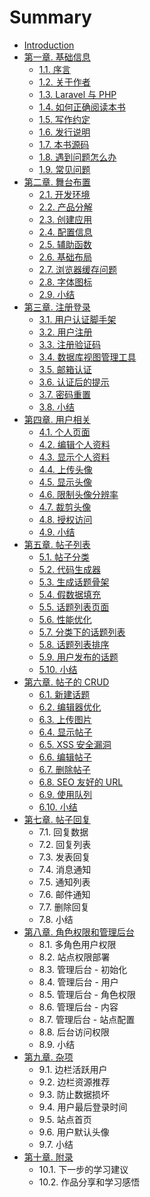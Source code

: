 # Summary

* [Introduction](README.md)
* [ 第一章. 基础信息](chapter1.md)
  * [1.1. 序言](chapter1/11-xu-yan.md)
  * [1.2. 关于作者](chapter1/12-guan-yu-zuo-zhe.md)
  * [1.3. Laravel 与 PHP](chapter1/13-laravel-yu-php.md)
  * [1.4. 如何正确阅读本书](chapter1/14-ru-he-zheng-que-yue-du-ben-shu.md)
  * [1.5. 写作约定](chapter1/15-xie-zuo-yue-ding.md)
  * [1.6. 发行说明](chapter1/16-fa-xing-shuo-ming.md)
  * [1.7. 本书源码](chapter1/17-ben-shu-yuan-ma.md)
  * [1.8. 遇到问题怎么办](chapter1/18-yu-dao-wen-ti-zen-yao-ban.md)
  * [1.9. 常见问题](chapter1/19-chang-jian-wen-ti.md)
* [第二章. 舞台布置](di-er-7ae0-wu-tai-bu-zhi.md)
  * [2.1. 开发环境](di-er-7ae0-wu-tai-bu-zhi/21-kai-fa-huan-jing.md)
  * [2.2. 产品分解](di-er-7ae0-wu-tai-bu-zhi/22-chan-pin-fen-jie.md)
  * [2.3. 创建应用](di-er-7ae0-wu-tai-bu-zhi/23-chuang-jian-ying-yong.md)
  * [2.4. 配置信息](di-er-7ae0-wu-tai-bu-zhi/24-pei-zhi-xin-xi.md)
  * [2.5. 辅助函数](di-er-7ae0-wu-tai-bu-zhi/25-fu-zhu-han-shu.md)
  * [2.6. 基础布局](di-er-7ae0-wu-tai-bu-zhi/26-ji-chu-bu-ju.md)
  * [2.7. 浏览器缓存问题](di-er-7ae0-wu-tai-bu-zhi/27-liu-lan-qi-huan-cun-wen-ti.md)
  * [2.8. 字体图标](di-er-7ae0-wu-tai-bu-zhi/28-zi-ti-tu-biao.md)
  * [2.9. 小结](di-er-7ae0-wu-tai-bu-zhi/29-xiao-jie.md)
* [第三章. 注册登录](di-san-7ae0-zhu-ce-deng-lu.md)
  * [3.1. 用户认证脚手架](di-san-7ae0-zhu-ce-deng-lu/31-yong-hu-ren-zheng-jiao-shou-jia.md)
  * [3.2. 用户注册](di-san-7ae0-zhu-ce-deng-lu/32-yong-hu-zhu-ce.md)
  * [3.3. 注册验证码](di-san-7ae0-zhu-ce-deng-lu/33-zhu-ce-yan-zheng-ma.md)
  * [3.4. 数据库视图管理工具](di-san-7ae0-zhu-ce-deng-lu/34-shu-ju-ku-shi-tu-guan-li-gong-ju.md)
  * [3.5. 邮箱认证](di-san-7ae0-zhu-ce-deng-lu/35-you-xiang-ren-zheng.md)
  * [3.6. 认证后的提示](di-san-7ae0-zhu-ce-deng-lu/36-ren-zheng-hou-de-ti-shi.md)
  * [3.7. 密码重置](di-san-7ae0-zhu-ce-deng-lu/37-mi-ma-zhong-zhi.md)
  * [3.8. 小结](di-san-7ae0-zhu-ce-deng-lu/38-xiao-jie.md)
* [第四章. 用户相关](di-si-7ae0-yong-hu-xiang-guan.md)
  * [4.1. 个人页面](di-si-7ae0-yong-hu-xiang-guan/41-ge-ren-ye-mian.md)
  * [4.2. 编辑个人资料](di-si-7ae0-yong-hu-xiang-guan/42-bian-ji-ge-ren-zi-liao.md)
  * [4.3. 显示个人资料](di-si-7ae0-yong-hu-xiang-guan/43-xian-shi-ge-ren-zi-liao.md)
  * [4.4. 上传头像](di-si-7ae0-yong-hu-xiang-guan/44-shang-chuan-tou-xiang.md)
  * [4.5. 显示头像](di-si-7ae0-yong-hu-xiang-guan/45-xian-shi-tou-xiang.md)
  * [4.6. 限制头像分辨率](di-si-7ae0-yong-hu-xiang-guan/46-xian-zhi-tou-xiang-fen-bian-lv.md)
  * [4.7. 裁剪头像](di-si-7ae0-yong-hu-xiang-guan/47-cai-jian-tou-xiang.md)
  * [4.8. 授权访问](di-si-7ae0-yong-hu-xiang-guan/48-shou-quan-fang-wen.md)
  * [4.9. 小结](di-si-7ae0-yong-hu-xiang-guan/49-xiao-jie.md)
* [第五章. 帖子列表](di-wu-7ae0-tie-zi-lie-biao.md)
  * [5.1. 帖子分类](di-wu-7ae0-tie-zi-lie-biao/51-tie-zi-fen-lei.md)
  * [5.2. 代码生成器](di-wu-7ae0-tie-zi-lie-biao/52-dai-ma-sheng-cheng-qi.md)
  * [5.3. 生成话题骨架](di-wu-7ae0-tie-zi-lie-biao/53-sheng-cheng-hua-ti-gu-jia.md)
  * [5.4. 假数据填充](di-wu-7ae0-tie-zi-lie-biao/54-jia-shu-ju-tian-chong.md)
  * [5.5. 话题列表页面](di-wu-7ae0-tie-zi-lie-biao/55-hua-ti-lie-biao-ye-mian.md)
  * [5.6. 性能优化](di-wu-7ae0-tie-zi-lie-biao/56-xing-neng-you-hua.md)
  * [5.7. 分类下的话题列表](di-wu-7ae0-tie-zi-lie-biao/57-fen-lei-xia-de-hua-ti-lie-biao.md)
  * [5.8. 话题列表排序](di-wu-7ae0-tie-zi-lie-biao/58-hua-ti-lie-biao-pai-xu.md)
  * [5.9. 用户发布的话题](di-wu-7ae0-tie-zi-lie-biao/59-yong-hu-fa-bu-de-hua-ti.md)
  * [5.10. 小结](di-wu-7ae0-tie-zi-lie-biao/510-xiao-jie.md)
* [第六章. 帖子的 CRUD](di-liu-7ae0-tie-zi-de-crud.md)
  * [6.1. 新建话题](di-liu-7ae0-tie-zi-de-crud/61-xin-jian-hua-ti.md)
  * [6.2. 编辑器优化](di-liu-7ae0-tie-zi-de-crud/62-bian-ji-qi-you-hua.md)
  * [6.3. 上传图片](di-liu-7ae0-tie-zi-de-crud/63-shang-chuan-tu-pian.md)
  * [6.4. 显示帖子](di-liu-7ae0-tie-zi-de-crud/64-xian-shi-tie-zi.md)
  * [6.5. XSS 安全漏洞](di-liu-7ae0-tie-zi-de-crud/65-xss-an-quan-lou-dong.md)
  * [6.6. 编辑帖子](di-liu-7ae0-tie-zi-de-crud/66-bian-ji-tie-zi.md)
  * [6.7. 删除帖子](di-liu-7ae0-tie-zi-de-crud/67-shan-chu-tie-zi.md)
  * [6.8. SEO 友好的 URL](di-liu-7ae0-tie-zi-de-crud/68-seo-you-hao-de-url.md)
  * [6.9. 使用队列](di-liu-7ae0-tie-zi-de-crud/69-shi-yong-dui-lie.md)
  * [6.10. 小结](di-liu-7ae0-tie-zi-de-crud/610-xiao-jie.md)
* [第七章. 帖子回复](di-qi-7ae0-tie-zi-hui-fu.md)
  * 7.1. 回复数据
  * 7.2. 回复列表
  * 7.3. 发表回复
  * 7.4. 消息通知
  * 7.5. 通知列表
  * 7.6. 邮件通知
  * 7.7. 删除回复
  * 7.8. 小结
* [第八章. 角色权限和管理后台](di-ba-7ae0-jiao-se-quan-xian-he-guan-li-hou-tai.md)
  * 8.1. 多角色用户权限
  * 8.2. 站点权限部署
  * 8.3. 管理后台 - 初始化
  * 8.4. 管理后台 - 用户
  * 8.5. 管理后台 - 角色权限
  * 8.6. 管理后台 - 内容
  * 8.7. 管理后台 - 站点配置
  * 8.8. 后台访问权限
  * 8.9. 小结
* [第九章. 杂项](di-jiu-7ae0-za-xiang.md)
  * 9.1. 边栏活跃用户
  * 9.2. 边栏资源推荐
  * 9.3. 防止数据损坏
  * 9.4. 用户最后登录时间
  * 9.5. 站点首页
  * 9.6. 用户默认头像
  * 9.7. 小结
* [第十章. 附录](di-shi-7ae0-fu-lu.md)
  * 10.1. 下一步的学习建议
  * 10.2. 作品分享和学习感悟

